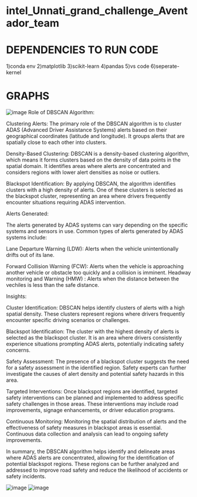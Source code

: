 # intel_Unnati_grand_challenge_Aventador_team

# DEPENDENCIES TO RUN CODE
1)conda env
2)matplotlib
3)scikit-learn
4)pandas
5)vs code
6)seperate-kernel

# GRAPHS 
![image](https://github.com/RaviTeja20003/intel_Unnati_grand_challenge_Aventador_team/assets/103447565/cf7f11cb-ba06-42dc-ace1-c87c43641ab4)
Role of DBSCAN Algorithm:

Clustering Alerts: The primary role of the DBSCAN algorithm is to cluster ADAS (Advanced Driver Assistance Systems) alerts based on their geographical coordinates (latitude and longitude). It groups alerts that are spatially close to each other into clusters.

Density-Based Clustering: DBSCAN is a density-based clustering algorithm, which means it forms clusters based on the density of data points in the spatial domain. It identifies areas where alerts are concentrated and considers regions with lower alert densities as noise or outliers.

Blackspot Identification: By applying DBSCAN, the algorithm identifies clusters with a high density of alerts. One of these clusters is selected as the blackspot cluster, representing an area where drivers frequently encounter situations requiring ADAS intervention.

Alerts Generated:

The alerts generated by ADAS systems can vary depending on the specific systems and sensors in use. Common types of alerts generated by ADAS systems include:

Lane Departure Warning (LDW): Alerts when the vehicle unintentionally drifts out of its lane.

Forward Collision Warning (FCW): Alerts when the vehicle is approaching another vehicle or obstacle too quickly and a collision is imminent.
Headway monitoring and Warning (HMW) : Alerts when the distance between the vechiles is less than the safe distance.

Insights:

Cluster Identification: DBSCAN helps identify clusters of alerts with a high spatial density. These clusters represent regions where drivers frequently encounter specific driving scenarios or challenges.

Blackspot Identification: The cluster with the highest density of alerts is selected as the blackspot cluster. It is an area where drivers consistently experience situations prompting ADAS alerts, potentially indicating safety concerns.

Safety Assessment: The presence of a blackspot cluster suggests the need for a safety assessment in the identified region. Safety experts can further investigate the causes of alert density and potential safety hazards in this area.

Targeted Interventions: Once blackspot regions are identified, targeted safety interventions can be planned and implemented to address specific safety challenges in those areas. These interventions may include road improvements, signage enhancements, or driver education programs.

Continuous Monitoring: Monitoring the spatial distribution of alerts and the effectiveness of safety measures in blackspot areas is essential. Continuous data collection and analysis can lead to ongoing safety improvements.

In summary, the DBSCAN algorithm helps identify and delineate areas where ADAS alerts are concentrated, allowing for the identification of potential blackspot regions. These regions can be further analyzed and addressed to improve road safety and reduce the likelihood of accidents or safety incidents.

![image](https://github.com/RaviTeja20003/intel_Unnati_grand_challenge_Aventador_team/assets/103447565/ab07dd8a-e3bf-45e2-9bd9-aa71c9540f43)
![image](https://github.com/RaviTeja20003/intel_Unnati_grand_challenge_Aventador_team/assets/103447565/35b32167-b40e-4a63-883d-3a57e112ba70)
